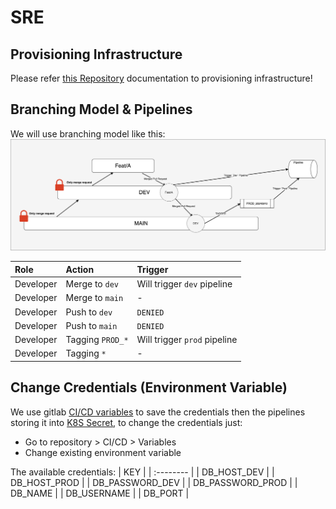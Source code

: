 # SRE

## Provisioning Infrastructure
Please refer [this Repository](https://gitlab.com/pimenvibritania/sre-infra) documentation to provisioning infrastructure!


## Branching Model & Pipelines
We will use branching model like this:
![Branching](branching.svg)


| Role | Action     | Trigger                |
| :-------- | :------- | :------------------------- |
| Developer | Merge to `dev` | Will trigger `dev` pipeline |
| Developer | Merge to `main` | - |
| Developer | Push to `dev` | `DENIED` |
| Developer | Push to `main` | `DENIED` |
| Developer | Tagging `PROD_*` | Will trigger `prod` pipeline |
| Developer | Tagging `*` | - |


## Change Credentials (Environment Variable)
We use gitlab [CI/CD variables](https://docs.gitlab.com/ee/ci/variables/) to save the credentials then the pipelines storing it into [K8S Secret](https://kubernetes.io/docs/concepts/configuration/secret/), to change the credentials just:
- Go to repository > CI/CD > Variables
- Change existing environment variable

The available credentials:
| KEY | 
| :-------- |
| DB_HOST_DEV |
| DB_HOST_PROD |
| DB_PASSWORD_DEV |
| DB_PASSWORD_PROD |
| DB_NAME |
| DB_USERNAME |
| DB_PORT |